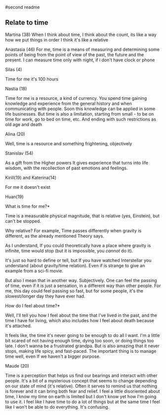 #second readme
## Relate to time
Martina (38)
When I think about time, I think about the count, its like a way how we put things in order
I think it's like a relative 

Anastasia (46)
For me, time is a means of measuring and determining some points of being from the point of view of the past, the future and the present. I can measure time only with night, if i don't have clock or phone 

Silas (4)

Time for me it's 100 hours

Nastia (18)

Time for me is a resource, a kind of currency.
You spend time gaining knowledge and experience from the general history and when communicating with people. Soon this knowledge can be applied in some life businesses. But time is also a limitation, starting from small - to be on time for work, go to bed on time, etc. And ending with such restrictions as old age and death

Alina (20)

Well, time is a resource and something frightening, objectively

Stanislav (54)

As a gift from the Higher powers
It gives experience that turns into life wisdom, with the recollection of past emotions and feelings.

Kirill(19) and Katerina(14)

For me it doesn't exist

Huan(19)

What is time for me?*

Time is a measurable physical magnitude, that is relative (yes, Einstein), but can't be stopped. 

Why relative? For example, Time passes differently when gravity is different, as the already mentioned Theory says.

As I understand, If you could theoretically have a place where gravity is infinite, time would stop (but it is impossible, you *cannot* do it). 

It's just so hard to define or tell, but If you have watched Interstellar you understand (about gravity/time relation). Even if is strange to give an example from a sci-fi movie.

But also I mean that in another way. Subjectively. One can feel the passing of time, even if it is just a sensation, in a different way than other people. For me, this day could feel passing so fast, but for some people, it's the slowest/longer day they have ever had.

How do I feel about time?*

Well, I'll tell you how I feel about the time that I've lived in the past, and the time I have for living, which also includes how I feel about death because it's attached.

It feels like, the time it's never going to be enough to do all I want. I'm a little bit scared of not having enough time, dying too soon, or doing things too late. I don't wanna be a frustrated grandpa. But is also amazing that it never stops, making life spicy, and fast-paced. The important thing is to manage time well, even If we haven't a bigger purpose.

Maude (20)

Time is a perception that helps us find our bearings and interact with other people.  It's a bit of a mysterious concept that seems to change depending on our state of mind (it's relative).  Often it serves to remind us that nothing is forever and it can bring both fear and relief.
I feel a little disoriented about time, I know my time on earth is limited but I don't know yet how I'm going to use it.  I feel like I have time to do a lot of things but at the same time I feel like I won't be able to do everything.  It's confusing.

